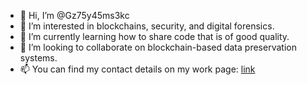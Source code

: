 - 👋 Hi, I’m @Gz75y45ms3kc
- 👀 I’m interested in blockchains, security, and digital forensics. 
- 🌱 I’m currently learning how to share code that is of good quality.
- 💞️ I’m looking to collaborate on blockchain-based data preservation systems.
- 📫 You can find my contact details on my work page: [link](https://www.mmu.ac.uk/computing-and-maths/staff/profile/index.php?id=2575)

<!---
Gz75y45ms3kc/Gz75y45ms3kc is a ✨ special ✨ repository because its `README.md` (this file) appears on your GitHub profile.
You can click the Preview link to take a look at your changes.
--->
